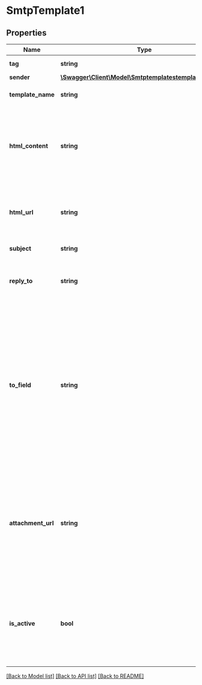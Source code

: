 # SmtpTemplate1

## Properties
Name | Type | Description | Notes
------------ | ------------- | ------------- | -------------
**tag** | **string** | Tag of the template | [optional] 
**sender** | [**\Swagger\Client\Model\SmtptemplatestemplateIdSender**](SmtptemplatestemplateIdSender.md) |  | [optional] 
**template_name** | **string** | Name of the template | [optional] 
**html_content** | **string** | Required if htmlUrl is empty. Body of the message (HTML must have more than 10 characters) | [optional] 
**html_url** | **string** | Required if htmlContent is empty. URL to the body of the email (HTML) | [optional] 
**subject** | **string** | Subject of the email | [optional] 
**reply_to** | **string** | Email on which campaign recipients will be able to reply to | [optional] 
**to_field** | **string** | To personalize the «To» Field, e.g. if you want to include the first name and last name of your recipient, add [FNAME] [LNAME]. These attributes must already exist in contacts database | [optional] 
**attachment_url** | **string** | Absolute url of the attachment (no local file). Extension allowed: xlsx, xls, ods, docx, docm, doc, csv, pdf, txt, gif, jpg, jpeg, png, tif, tiff and rtf | [optional] 
**is_active** | **bool** | Status of the template. isActive &#x3D; false means template is inactive, isActive &#x3D; true means template is active | [optional] 

[[Back to Model list]](../README.md#documentation-for-models) [[Back to API list]](../README.md#documentation-for-api-endpoints) [[Back to README]](../README.md)


